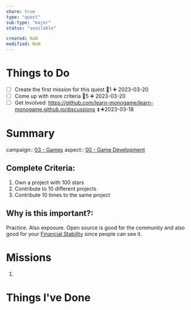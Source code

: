 ```yaml
---
share: true
type: "quest"
sub-type: "major"
status: "available"

created: NaN 
modified: NaN
---
```

 
 
# Things to Do
- [ ] Create the first mission for this quest 🥄1 ➕ 2023-03-20
- [ ] Come up with more criteria 🥄5 ➕ 2023-03-20
- [ ] Get Involved: https://github.com/learn-monogame/learn-monogame.github.io/discussions ⏫ ➕2023-03-18

# Summary
campaign:: [03 - Games](./03%20-%20Games.md)
aspect:: [00 - Game Development](./00%20-%20Game%20Development.md)

## Complete Criteria: 
1. Own a project with 100 stars
2. Contribute to 10 different projects
3. Contribute 10 times to the same project

## Why is this important?:
Practice.  Also exposure.  Open source is good for the community and also good for your [Financial Stability](./02%20-%20Self%20Sufficiency.md) since people can see it.

# Missions
1.

# Things I've Done